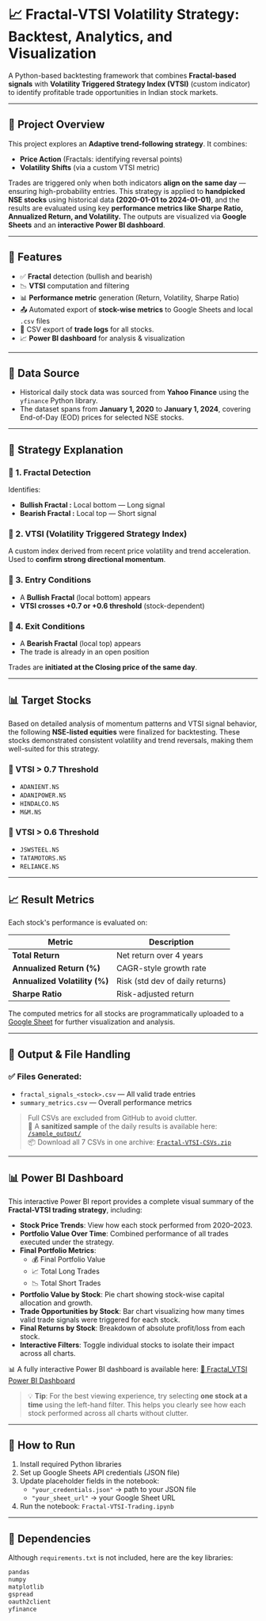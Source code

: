 # 📈 Fractal-VTSI Volatility Strategy: Backtest, Analytics, and Visualization

A Python-based backtesting framework that combines **Fractal-based signals** with **Volatility Triggered Strategy Index (VTSI)** (custom indicator) to identify profitable trade opportunities in Indian stock markets.

---

## 🧠 Project Overview

This project explores an **Adaptive trend-following strategy**. It combines:
- **Price Action** (Fractals: identifying reversal points)
- **Volatility Shifts** (via a custom VTSI metric)

Trades are triggered only when both indicators **align on the same day** — ensuring high-probability entries. 
This strategy is applied to **handpicked NSE stocks** using historical data **(2020-01-01 to 2024-01-01)**, and the results are evaluated using key **performance metrics like Sharpe Ratio, Annualized Return, and Volatility.**
The outputs are visualized via **Google Sheets** and an **interactive Power BI dashboard**.


---

## 🚀 Features

- ✅ **Fractal** detection (bullish and bearish)
- 📉 **VTSI** computation and filtering
- 📊 **Performance metric** generation (Return, Volatility, Sharpe Ratio)
- 📤 Automated export of **stock-wise metrics** to Google Sheets and local `.csv` files
- 📁 CSV export of **trade logs** for all stocks.
- 📈 **Power BI dashboard** for analysis & visualization

---

## 📂 Data Source

- Historical daily stock data was sourced from **Yahoo Finance** using the `yfinance` Python library.  
- The dataset spans from **January 1, 2020** to **January 1, 2024**, covering End-of-Day (EOD) prices for selected NSE stocks.

---

## 📌 Strategy Explanation

### 🔹 1. Fractal Detection  
Identifies:
- **Bullish Fractal :** Local bottom — Long signal  
- **Bearish Fractal :** Local top — Short signal

### 🔹 2. VTSI (Volatility Triggered Strategy Index)  
A custom index derived from recent price volatility and trend acceleration.  
Used to **confirm strong directional momentum**.

### 🔹 3. Entry Conditions  
- A **Bullish Fractal** (local bottom) appears 
- **VTSI crosses +0.7 or +0.6 threshold** (stock-dependent)
  
### 🔹 4. Exit Conditions  
- A **Bearish Fractal** (local top) appears 
- The trade is already in an open position  

Trades are **initiated at the Closing price of the same day**.

---

## 📊 Target Stocks

Based on detailed analysis of momentum patterns and VTSI signal behavior, the following **NSE-listed equities** were finalized for backtesting. 
These stocks demonstrated consistent volatility and trend reversals, making them well-suited for this strategy.

### 🔸 VTSI > 0.7 Threshold
- `ADANIENT.NS`
- `ADANIPOWER.NS`
- `HINDALCO.NS`
- `M&M.NS`

### 🔸 VTSI > 0.6 Threshold
- `JSWSTEEL.NS`
- `TATAMOTORS.NS`
- `RELIANCE.NS`


---

## 📈 Result Metrics

Each stock's performance is evaluated on:

| Metric                  | Description |
|-------------------------|-------------|
| **Total Return**        | Net return over 4 years |
| **Annualized Return (%)** | CAGR-style growth rate |
| **Annualized Volatility (%)** | Risk (std dev of daily returns) |
| **Sharpe Ratio**        | Risk-adjusted return |

The computed metrics for all stocks are programmatically uploaded to a [Google Sheet](https://docs.google.com/spreadsheets/d/1q59yBxa2XyC5PvaDHATyyfM6BlNdN5QeTWMcEkRCHus/edit?usp=sharing) for further visualization and analysis.

---

## 📁 Output & File Handling

### ✅ Files Generated:
- `fractal_signals_<stock>.csv` — All valid trade entries  
- `summary_metrics.csv` — Overall performance metrics  

> Full CSVs are excluded from GitHub to avoid clutter.  
📁 A **sanitized sample** of the daily results is available here: [`/sample_output/`](./sample_output/)  
📦 Download all 7 CSVs in one archive: [`Fractal-VTSI-CSVs.zip`](./sample_output/Fractal-VTSI-CSVs.zip)

---

## 📊 Power BI Dashboard

This interactive Power BI report provides a complete visual summary of the **Fractal-VTSI trading strategy**, including:

- **Stock Price Trends**: View how each stock performed from 2020–2023.
- **Portfolio Value Over Time**: Combined performance of all trades executed under the strategy.
- **Final Portfolio Metrics**:  
  - 💰 Final Portfolio Value  
  - 📈 Total Long Trades  
  - 📉 Total Short Trades
- **Portfolio Value by Stock**: Pie chart showing stock-wise capital allocation and growth.
- **Trade Opportunities by Stock**: Bar chart visualizing how many times valid trade signals were triggered for each stock.
- **Final Returns by Stock**: Breakdown of absolute profit/loss from each stock.
- **Interactive Filters**: Toggle individual stocks to isolate their impact across all charts.

📊 A fully interactive Power BI dashboard is available here: 
[🔗 Fractal_VTSI Power BI Dashboard](https://app.powerbi.com/view?r=eyJrIjoiNmM4YjM4YWQtMzk4My00MWNmLTkwNTMtYmFjZTlmYjJmOWMzIiwidCI6IjkyYzI0YjQ4LTEzMDQtNGMyZi1iMTZjLWQ5MWRhNjY3MTVkOSIsImMiOjl9)
> 💡 **Tip**: For the best viewing experience, try selecting **one stock at a time** using the left-hand filter. This helps you clearly see how each stock performed across all charts without clutter.


---

## 🧪 How to Run

1. Install required Python libraries
2. Set up Google Sheets API credentials (JSON file)
3. Update placeholder fields in the notebook:
   - `"your_credentials.json"` → path to your JSON file  
   - `"your_sheet_url"` → your Google Sheet URL  
4. Run the notebook: `Fractal-VTSI-Trading.ipynb`

---

## 🧰 Dependencies

Although `requirements.txt` is not included, here are the key libraries:
```bash
pandas
numpy
matplotlib
gspread
oauth2client
yfinance
